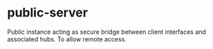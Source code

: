 # public-server
Public instance acting as secure bridge between client interfaces and associated hubs. To allow remote access.
